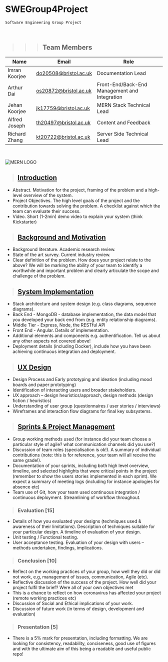 # **SWEGroup4Project**

```
Software Engineering Group Project
```

&nbsp;

 >>>## **Team Members**

| Name | Email | Role |
| ---- | ----- | ---- |
| Imran Koorjee | do20508@bristol.ac.uk | Documentation Lead                            |
| Arthur Dai    | os20872@bristol.ac.uk | Front-End/Back-End Management and Integration |
| Jehan Koorjee | jk17759@bristol.ac.uk | MERN Stack Technical Lead                     |
| Alfred Joseph | th20497@bristol.ac.uk | Content and Feedback                          |
| Richard Zhang | kt20722@bristol.ac.uk | Server Side Technical Lead                    |

&nbsp;

![MERN LOGO](https://miro.medium.com/max/900/0*UqGyYmWCRQnjLzSk.jpg)

>## **[Introduction](./Report/Introduction.md)**

* Abstract. Motivation for the project, framing of the problem and a high-level overview of the system.
* Project Objectives. The high level goals of the project and the contribution towards solving the problem. A checklist against which the team can evaluate their success.
* Video. Short (1-2min) demo video to explain your system (think Kickstarter)

>## **[Background and Motivation](./Report/Background_And_Motivation.md)**

* Background literature. Academic research review.
* State of the art survey. Current industry review.
* Clear definition of the problem. How does your project relate to the above? We will be marking the ability of your team to identify a worthwhile and important problem and clearly articulate the scope and challenge of the problem.

>## **[System Implementation](./Report/System_Implementation.md)**

* Stack architecture and system design (e.g. class diagrams, sequence
diagrams).
* Back End - MongoDB - database implementation, the data model that you
developed your back end from (e.g. entity relationship diagrams).
* Middle Tier - Express, Node, the RESTful API
* Front End - Angular. Details of implementation.
* Additional elements and components e.g. authentification. Tell us about any other aspects not covered above!
* Deployment details (including Docker), include how you have been achieving continuous integration and deployment.

>## **[UX Design](./Report/UX_Design.md)**

* Design Process and Early prototyping and ideation (including mood boards and paper prototyping)
* Identification of interacting users and broader stakeholders.
* UX approach – design heuristics/approach, design methods (design fiction /
heuristics)
* Understanding of user group (questionnaires / user stories / interviews)
* Wireframes and interaction flow diagrams for final key subsystems.

>## **[Sprints & Project Management](./Report/Sprints_And_Project_Management.md)**

* Group working methods used (for instance did your team choose a particular style of agile? what communication channels did you use?)
* Discussion of team roles (specialisation is ok!). A summary of individual contributions (note: this is for reference, your team will all receive the same grade!).
* Documentation of your sprints, including both high level overview, timeline, and selected highlights that were critical points in the project (remember to show the users stories implemented in each sprint). We expect a summary of meeting logs (including for instance apologies for absence etc)
* Team use of Git, how your team used continuous integration / continuous deployment. Streamlining of workflow throughout.

>### **Evaluation [15]**

* Details of how you evaluated your designs (techniques used & awareness of their limitations). Description of techniques suitable for your particular design. A timeline of evaluation of your design.
* Unit testing / Functional testing.
* User acceptance testing. Evaluation of your design with users – methods
undertaken, findings, implications.

>### **Conclusion [10]**

* Reflect on the working practices of your group, how well they did or did not work, e.g, management of issues, communication, Agile (etc).
* Reflective discussion of the success of the project. How well did your project fulfil the brief? Were all of your own objectives met
* This is a chance to reflect on how coronavirus has affected your project (remote working practices etc)
* Discussion of Social and Ethical implications of your work.
* Discussion of future work (in terms of design, development and evaluation)

>### **Presentation [5]**

* There is a 5% mark for presentation, including formatting. We are looking for consistency, readability, conciseness, good use of figures and with the ultimate aim of this being a readable and useful public repo!





